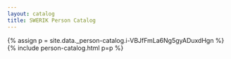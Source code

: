 ```yaml
---
layout: catalog
title: SWERIK Person Catalog
---
```

{% assign p = site.data._person-catalog.i-VBJfFmLa6Ng5gyADuxdHgn %}
{% include person-catalog.html p=p %}

